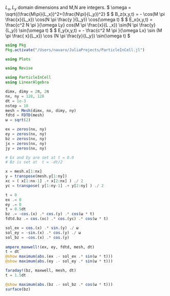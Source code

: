 $L_x,L_y$ domain dimensions and M,N are integers.
$
\omega = \sqrt{(\frac{M\pi}{L_x})^2+(\frac{N\pi}{L_y})^2}
$
$
B_z(x,y,t) =   - \cos(M \pi \frac{x}{L_x})  \cos(N \pi \frac{y    }{L_y}) \cos(\omega t)
$
$
E_x(x,y,t) = \frac{c^2 N \pi }{\omega Ly} cos(M \pi \frac{x}{L    _x}) \sin(N \pi  \frac{y}{L_y}) \sin(\omega t)
$
$
E_y(x,y,t) = - \frac{c^2 M \pi }{\omega Lx} \sin (M \pi \frac{    x}{L_x}) \cos (N \pi  \frac{y}{L_y}) \sin(\omega t)
$



```julia
using Pkg
Pkg.activate("/Users/navaro/JuliaProjects/ParticleInCell.jl")
```

```julia
using Plots
```

```julia
using Revise
```

```julia
using ParticleInCell
using LinearAlgebra
```

```julia
dimx, dimy = 2π, 2π
nx, ny = 128, 128
dt = 1e-3
nstep = 10
mesh = Mesh(dimx, nx, dimy, ny)
fdtd = FDTD(mesh)
ω = sqrt(2)

ex = zeros(nx, ny)
ey = zeros(nx, ny)
bz = zeros(nx, ny)
jx = zeros(nx, ny)
jy = zeros(nx, ny)

# Ex and Ey are set at t = 0.0
# Bz is set at  t = -dt/2

x = mesh.x[1:nx]
y = transpose(mesh.y[1:ny])
xc = ( x[1:nx-1] .+ x[2:nx] ) ./ 2
yc = transpose( y[1:ny-1] .+ y[2:ny] ) ./ 2

t = 0
ex .= 0
ey .= 0
t = 0.5dt
bz .= -cos.(x) .* cos.(y) .* cos(ω * t)
fdtd.bz .= cos.(xc) .* cos.(yc) .* cos(ω * t)

sol_ex = cos.(x) .* sin.(y) ./ ω
sol_ey = -sin.(x) .* cos.(y) ./ ω
sol_bz = -cos.(x) .* cos.(y)
 
ampere_maxwell!(ex, ey, fdtd, mesh, dt)
t = dt
@show maximum(abs.(ex .- sol_ex .* sin(ω * t))) 
@show maximum(abs.(ey .- sol_ey .* sin(ω * t))) 

faraday!(bz, maxwell, mesh, dt)
t = 1.5dt

@show maximum(abs.(bz .- sol_bz .* cos(ω * t)))
surface(bz)
```

```julia

```
